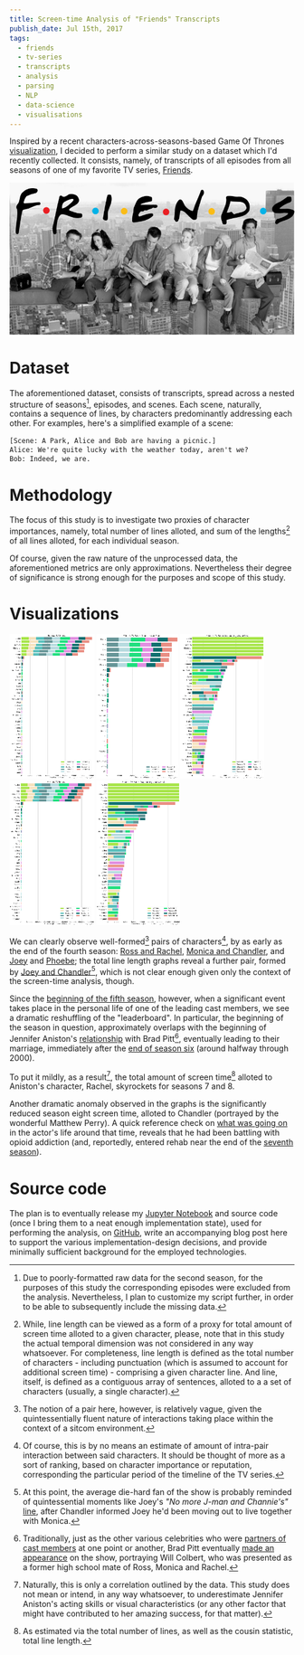 ```yaml
---
title: Screen-time Analysis of "Friends" Transcripts
publish_date: Jul 15th, 2017
tags:
  - friends
  - tv-series
  - transcripts
  - analysis
  - parsing
  - NLP
  - data-science
  - visualisations
---
```


Inspired by a recent characters-across-seasons-based Game Of Thrones [visualization][got_vis_reddit], I decided to perform a similar
study on a dataset which I'd recently collected. It consists, namely, of
transcripts of all episodes from all seasons of one of my favorite TV series,
[Friends][friends_wiki].

![Friends TV Series](/uploads/friends_logo.png "Friends TV Series")

# Dataset
The aforementioned dataset, consists of transcripts, spread across
a nested structure of seasons[^s2_formatting], episodes, and scenes. Each scene, naturally,
contains a sequence of lines, by characters predominantly addressing each
other. For examples, here's a simplified example of a scene:
```text
[Scene: A Park, Alice and Bob are having a picnic.]
Alice: We're quite lucky with the weather today, aren't we?
Bob: Indeed, we are.
```

[^s2_formatting]: Due to poorly-formatted raw data for the second season, for the
purposes of this study the corresponding episodes were excluded from the analysis.
Nevertheless, I plan to customize my script further, in order to be able to subsequently include the missing data.

# Methodology
The focus of this study is to investigate two proxies of character importances,
namely, total number of lines alloted, and sum of the lengths[^line_length] of
all lines alloted, for each individual season.

[^line_length]: While, line length can be viewed as a form of a proxy for total
amount of screen time alloted to a given character, please, note that in this
study the actual temporal dimension was not considered in any way whatsoever.
For completeness, line length is defined as the total number of characters -
including punctuation (which is assumed to account for additional screen time) -
comprising a given character line. And line, itself, is defined as a contiguous
array of sentences, alloted to a a set of characters (usually, a single
character).

Of course, given the raw nature of the unprocessed data, the aforementioned metrics
are only approximations. Nevertheless their degree of significance is strong enough
for the purposes and scope of this study.

# Visualizations
<div class="img-box">
<a href="/uploads/Friends_num_lines_all.png" target="_blank"><img src="/uploads/Friends_num_lines_all_150x256.png" alt="Number of lines for all characters"></a>
<a href="/uploads/Friends_num_lines_all_s5on.png" target="_blank"><img src="/uploads/Friends_num_lines_all_s5on_144x256.png" alt="Number of lines for all characters"></a>
<a href="/uploads/Friends_num_lines_supp.png" target="_blank"><img src="/uploads/Friends_num_lines_supp_148x256.png" alt="Number of lines with focus on supporting characters"></a>
<a href="/uploads/Friends_line_length_all.png" target="_blank"><img src="/uploads/Friends_line_length_all_150x256.png" alt="Total line length for all characters"></a>
<a href="/uploads/Friends_line_length_supp.png" target="_blank"><img src="/uploads/Friends_line_length_supp_148x256.png" alt="Total line length with focus on supporting characters"></a>
</div>

We can clearly observe well-formed[^pair_formation] pairs of characters[^char_pairs], by as early as the end of the fourth season: [Ross and Rachel][ross_rachel], [Monica and Chandler][monica_chandler], and [Joey][joey] and [Phoebe][phoebe]; the total line length graphs reveal a further pair, formed by [Joey and Chandler][joey_chandler][^jman_channie], which is not clear enough given only the context of the screen-time
analysis, though.

Since the [beginning of the fifth season][s05_start], however, when a significant
event takes place in the personal life of one of the leading cast members, we see a
dramatic reshuffling of the "leaderboard". In particular, the beginning of the
season in question, approximately overlaps with the beginning of Jennifer Aniston's [relationship][ja_relationships] with Brad Pitt[^will_colbert], eventually leading to their marriage, immediately after the [end of season six][s06_end] (around halfway through 2000).

To put it mildly, as a result[^ja_correlation], the total amount of screen time[^screen_time_proxies]
alloted to Aniston's character, Rachel, skyrockets for seasons 7 and 8.

Another dramatic anomaly observed in the graphs is the significantly reduced
season eight screen time, alloted to Chandler (portrayed by the wonderful Matthew Perry). A quick reference check on [what was going on][matthew_perry] in the actor's life around that time, reveals that he had been battling with opioid
addiction (and, reportedly, entered rehab near the end of the
[seventh season][s07_end]).

[^pair_formation]: The notion of a pair here, however, is relatively vague, given
the quintessentially fluent nature of interactions taking place within the context
of a sitcom environment.
[^char_pairs]: Of course, this is by no means an estimate of amount of intra-pair interaction between said characters. It should be thought of more as a sort of ranking, based on character importance or reputation, corresponding the particular period of
the timeline of the TV series.
[^jman_channie]: At this point, the average die-hard fan of the show is probably reminded of quintessential moments like Joey's _"No more J-man and Channie's"_
[line][jman_channie], after Chandler informed Joey he'd been moving out to live together with Monica.
[^will_colbert]: Traditionally, just as the other various celebrities who were
[partners of cast members][friends_relationships] at one point or another, Brad Pitt eventually [made an appearance][bradpitt_cast] on the show,
portraying Will Colbert, who was presented as a former high school mate of Ross, Monica and Rachel.
[^ja_correlation]: Naturally, this is only a correlation outlined by the data.
This study does not mean or intend, in any way whatsoever, to underestimate
Jennifer Aniston's acting skills or visual characteristics (or any other factor
that might have contributed to her amazing success, for that matter).
[^screen_time_proxies]: As estimated via the total number of lines, as well as
the cousin statistic, total line length.

# Source code
The plan is to eventually release my [Jupyter Notebook][jupyter_notebook] and source code (once I bring them to a neat enough implementation state), used for performing the
analysis, on [GitHub][github_account], write an accompanying blog post here to
support the various implementation-design decisions, and provide minimally sufficient background for the employed technologies.

[friends_wiki]: https://en.wikipedia.org/wiki/Friends
[got_vis_reddit]: https://www.reddit.com/r/dataisbeautiful/comments/6n150e/oc_screen_time_of_got_characters_fixed/
[ja_relationships]: https://en.wikipedia.org/wiki/Jennifer_Aniston#Relationships
[matthew_perry]: https://en.wikipedia.org/wiki/Matthew_Perry#Personal_life
[joey_chandler]: http://friends.wikia.com/wiki/Chandler_and_Joey%27s_apartment
[joey]: http://friends.wikia.com/wiki/Joey_Tribbiani_Jr.
[phoebe]: http://friends.wikia.com/wiki/Phoebe_Buffay
[monica_chandler]: http://friends.wikia.com/wiki/Monica_and_Chandler
[ross_rachel]: http://friends.wikia.com/wiki/Ross_and_Rachel
[friends_relationships]: http://friends.wikia.com/wiki/Relationships
[jman_channie]: http://friends.wikia.com/wiki/The_One_Where_Ross_Hugs_Rachel
[s05_start]: https://en.wikipedia.org/wiki/List_of_Friends_episodes#Season_5_.281999.E2.80.9300.29
[s06_end]: https://en.wikipedia.org/wiki/List_of_Friends_episodes#Season_6_.281999.E2.80.9300.29
[s07_end]: https://en.wikipedia.org/wiki/List_of_Friends_episodes#Season_7_.282000.E2.80.9301.29
[bradpitt_cast]: http://friends.wikia.com/wiki/The_One_With_The_Rumor
[jupyter_notebook]: https://jupyter.org/
[github_account]: https://github.com/hristog
